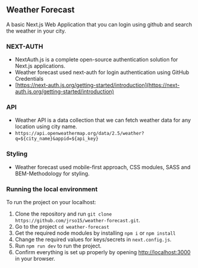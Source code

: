 ## Weather Forecast

A basic Next.js Web Application that you can login using github and search the weather in your city.

### NEXT-AUTH
* NextAuth.js is a complete open-source authentication solution for Next.js applications.
* Weather forecast used next-auth for login authentication using GitHub Credentials
* [https://next-auth.js.org/getting-started/introduction](https://next-auth.js.org/getting-started/introduction)

### API
* Weather API is a data collection that we can fetch weather data for any location using city name.
* `https://api.openweathermap.org/data/2.5/weather?q=${city_name}&appid=${api_key}`

### Styling
* Weather forecast used mobile-first approach, CSS modules, SASS and BEM-Methodology for styling.

### Running the local environment ###

To run the project on your localhost:
  1. Clone the repository and run `git clone https://github.com/jrso15/weather-forecast.git`.
  2. Go to the project `cd weather-forecast`
  3. Get the required node modules by installing `npm i` or `npm install`
  4. Change the required values for keys/secrets in `next.config.js`.
  5. Run `npm run dev` to run the project.
  6. Confirm everything is set up properly by opening [http://localhost:3000](http://localhost:3000) in your browser.

